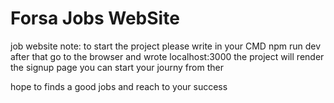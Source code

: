 # Forsa Jobs WebSite
job website 
note: to start the project please write in your CMD npm run dev after that go to the browser and wrote localhost:3000 the
 project will render the signup page you can start your journy from ther

hope to finds a good jobs and reach to your success
